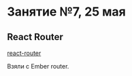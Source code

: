 # Занятие №7, 25 мая
## React Router
[react-router](https://github.com/ReactTraining/react-router)

Взяли с Ember router.

